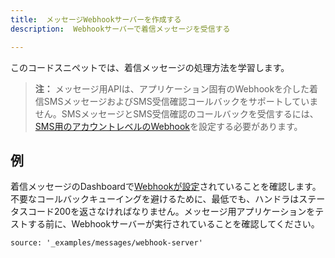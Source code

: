 ```yaml
---
title:  メッセージWebhookサーバーを作成する
description:  Webhookサーバーで着信メッセージを受信する

---
```


このコードスニペットでは、着信メッセージの処理方法を学習します。

> **注：** メッセージ用APIは、アプリケーション固有のWebhookを介した着信SMSメッセージおよびSMS受信確認コールバックをサポートしていません。SMSメッセージとSMS受信確認のコールバックを受信するには、[SMS用のアカウントレベルのWebhook](https://dashboard.nexmo.com/settings)を設定する必要があります。

例
---

着信メッセージのDashboardで[Webhookが設定](/tasks/olympus/configure-webhooks)されていることを確認します。不要なコールバックキューイングを避けるために、最低でも、ハンドラはステータスコード200を返さなければなりません。メッセージ用アプリケーションをテストする前に、Webhookサーバーが実行されていることを確認してください。

```code_snippets
source: '_examples/messages/webhook-server'
```

